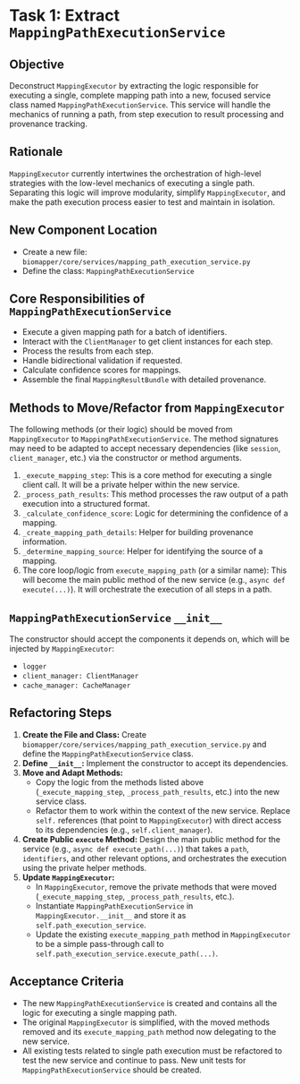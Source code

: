 # Task 1: Extract `MappingPathExecutionService`

## Objective
Deconstruct `MappingExecutor` by extracting the logic responsible for executing a single, complete mapping path into a new, focused service class named `MappingPathExecutionService`. This service will handle the mechanics of running a path, from step execution to result processing and provenance tracking.

## Rationale
`MappingExecutor` currently intertwines the orchestration of high-level strategies with the low-level mechanics of executing a single path. Separating this logic will improve modularity, simplify `MappingExecutor`, and make the path execution process easier to test and maintain in isolation.

## New Component Location
- Create a new file: `biomapper/core/services/mapping_path_execution_service.py`
- Define the class: `MappingPathExecutionService`

## Core Responsibilities of `MappingPathExecutionService`
- Execute a given mapping path for a batch of identifiers.
- Interact with the `ClientManager` to get client instances for each step.
- Process the results from each step.
- Handle bidirectional validation if requested.
- Calculate confidence scores for mappings.
- Assemble the final `MappingResultBundle` with detailed provenance.

## Methods to Move/Refactor from `MappingExecutor`

The following methods (or their logic) should be moved from `MappingExecutor` to `MappingPathExecutionService`. The method signatures may need to be adapted to accept necessary dependencies (like `session`, `client_manager`, etc.) via the constructor or method arguments.

1.  `_execute_mapping_step`: This is a core method for executing a single client call. It will be a private helper within the new service.
2.  `_process_path_results`: This method processes the raw output of a path execution into a structured format.
3.  `_calculate_confidence_score`: Logic for determining the confidence of a mapping.
4.  `_create_mapping_path_details`: Helper for building provenance information.
5.  `_determine_mapping_source`: Helper for identifying the source of a mapping.
6.  The core loop/logic from `execute_mapping_path` (or a similar name): This will become the main public method of the new service (e.g., `async def execute(...)`). It will orchestrate the execution of all steps in a path.

## `MappingPathExecutionService` `__init__`
The constructor should accept the components it depends on, which will be injected by `MappingExecutor`:
- `logger`
- `client_manager: ClientManager`
- `cache_manager: CacheManager`

## Refactoring Steps
1.  **Create the File and Class:** Create `biomapper/core/services/mapping_path_execution_service.py` and define the `MappingPathExecutionService` class.
2.  **Define `__init__`:** Implement the constructor to accept its dependencies.
3.  **Move and Adapt Methods:**
    - Copy the logic from the methods listed above (`_execute_mapping_step`, `_process_path_results`, etc.) into the new service class.
    - Refactor them to work within the context of the new service. Replace `self.` references (that point to `MappingExecutor`) with direct access to its dependencies (e.g., `self.client_manager`).
4.  **Create Public `execute` Method:** Design the main public method for the service (e.g., `async def execute_path(...)`) that takes a `path`, `identifiers`, and other relevant options, and orchestrates the execution using the private helper methods.
5.  **Update `MappingExecutor`:**
    - In `MappingExecutor`, remove the private methods that were moved (`_execute_mapping_step`, `_process_path_results`, etc.).
    - Instantiate `MappingPathExecutionService` in `MappingExecutor.__init__` and store it as `self.path_execution_service`.
    - Update the existing `execute_mapping_path` method in `MappingExecutor` to be a simple pass-through call to `self.path_execution_service.execute_path(...)`.

## Acceptance Criteria
- The new `MappingPathExecutionService` is created and contains all the logic for executing a single mapping path.
- The original `MappingExecutor` is simplified, with the moved methods removed and its `execute_mapping_path` method now delegating to the new service.
- All existing tests related to single path execution must be refactored to test the new service and continue to pass. New unit tests for `MappingPathExecutionService` should be created.
